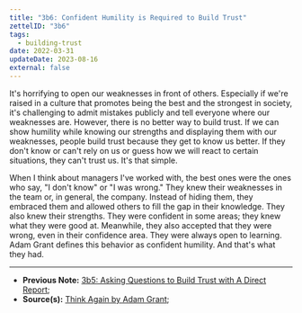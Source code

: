 ```yaml
---
title: "3b6: Confident Humility is Required to Build Trust"
zettelID: "3b6"
tags:
  - building-trust
date: 2022-03-31
updateDate: 2023-08-16
external: false
---
```


It's horrifying to open our weaknesses in front of others. Especially if we're raised in a culture that promotes being the best and the strongest in society, it's challenging to admit mistakes publicly and tell everyone where our weaknesses are. However, there is no better way to build trust. If we can show humility while knowing our strengths and displaying them with our weaknesses, people build trust because they get to know us better. If they don't know or can't rely on us or guess how we will react to certain situations, they can't trust us. It's that simple.

When I think about managers I've worked with, the best ones were the ones who say, "I don't know" or "I was wrong." They knew their weaknesses in the team or, in general, the company. Instead of hiding them, they embraced them and allowed others to fill the gap in their knowledge. They also knew their strengths. They were confident in some areas; they knew what they were good at. Meanwhile, they also accepted that they were wrong, even in their confidence area. They were always open to learning. Adam Grant defines this behavior as confident humility. And that's what they had.

---

- **Previous Note:** [3b5: Asking Questions to Build Trust with A Direct Report](/notes/3b5/);
- **Source(s):** [Think Again by Adam Grant](/books/think-again-by-adam-grant-book-summary-review-and-notes/);

